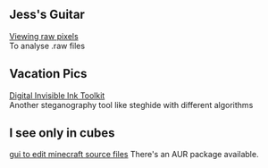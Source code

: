 ## Jess's Guitar
[Viewing raw pixels](https://rawpixels.net/)    
To analyse .raw files

## Vacation Pics
[Digital Invisible Ink Toolkit](http://diit.sourceforge.net/download.php)  
Another steganography tool like steghide with different algorithms

## I see only in cubes
[gui to edit minecraft source files](https://github.com/jaquadro/NBTExplorer/) 
There's an AUR package available.
